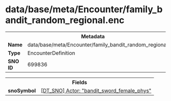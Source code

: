 <h1>data/base/meta/Encounter/family_bandit_random_regional.enc</h1><table><tr><th colspan="100%">Metadata</th></tr><tr><td><b>Name</b></td><td>data/base/meta/Encounter/family_bandit_random_regional.enc</td></tr><tr><td><b>Type</b></td><td>EncounterDefinition</td></tr><tr><td><b>SNO ID</b></td><td>699836</td></tr></table>

<table><tr><th colspan="100%">Fields</th></tr><tr><td><b>snoSymbol</b></td><td><a href="..\Actor\bandit_sword_female_phys.acr.md">[DT_SNO] Actor: "bandit_sword_female_phys"</a></td></tr></table>

